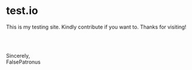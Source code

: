 # test.io
This is my testing site. Kindly contribute if you want to. Thanks for visiting!

<br>
<br>

Sincerely,
<br>
FalsePatronus
